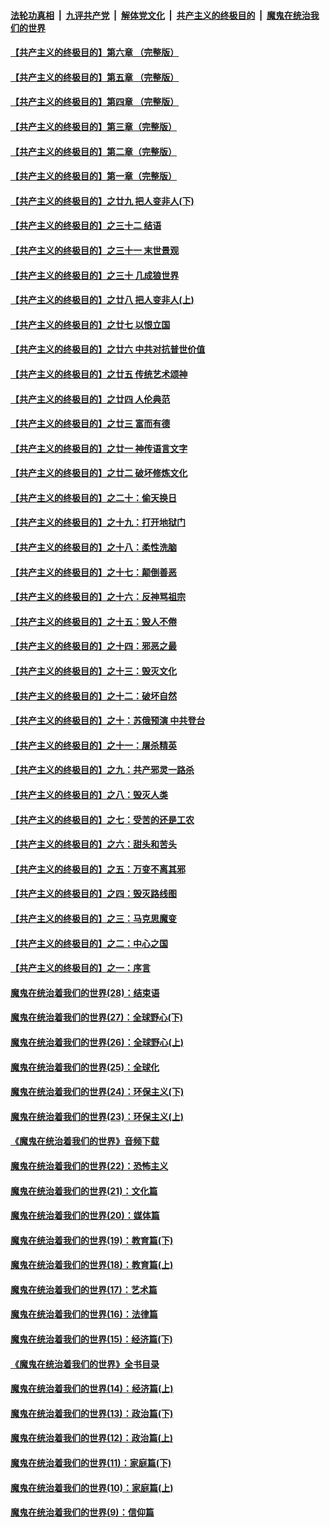 ####  [法轮功真相](../../../../basic/blob/master/README.md?t=05262201) &nbsp;|&nbsp; [九评共产党](../../../../9ping.md/blob/master/README.md?t=05262201) &nbsp;|&nbsp; [解体党文化](../../../../jtdwh.md/blob/master/README.md?t=05262201)  &nbsp;|&nbsp; [共产主义的终极目的](../../../../gczydzjmd.md/blob/master/README.md?t=05262201) &nbsp;|&nbsp; [魔鬼在统治我们的世界](../../../../mgztzwmdsj.md/blob/master/README.md?t=05262201) 

#### [【共产主义的终极目的】第六章 （完整版）](../pages/nsc422/n11428913.md?t=05262201) 

#### [【共产主义的终极目的】第五章 （完整版）](../pages/nsc422/n11428912.md?t=05262201) 

#### [【共产主义的终极目的】第四章 （完整版）](../pages/nsc422/n11428907.md?t=05262201) 

#### [【共产主义的终极目的】第三章（完整版）](../pages/nsc422/n11428848.md?t=05262201) 

#### [【共产主义的终极目的】第二章（完整版）](../pages/nsc422/n11428831.md?t=05262201) 

#### [【共产主义的终极目的】第一章（完整版）](../pages/nsc422/n11417651.md?t=05262201) 

#### [【共产主义的终极目的】之廿九 把人变非人(下)](../pages/nsc422/n11344140.md?t=05262201) 

#### [【共产主义的终极目的】之三十二 结语](../pages/nsc422/n11360535.md?t=05262201) 

#### [【共产主义的终极目的】之三十一 末世景观](../pages/nsc422/n11351129.md?t=05262201) 

#### [【共产主义的终极目的】之三十 几成狼世界](../pages/nsc422/n11348280.md?t=05262201) 

#### [【共产主义的终极目的】之廿八 把人变非人(上)](../pages/nsc422/n11340492.md?t=05262201) 

#### [【共产主义的终极目的】之廿七 以恨立国](../pages/nsc422/n11336944.md?t=05262201) 

#### [【共产主义的终极目的】之廿六 中共对抗普世价值](../pages/nsc422/n11324785.md?t=05262201) 

#### [【共产主义的终极目的】之廿五 传统艺术颂神](../pages/nsc422/n11296396.md?t=05262201) 

#### [【共产主义的终极目的】之廿四 人伦典范](../pages/nsc422/n11296397.md?t=05262201) 

#### [【共产主义的终极目的】之廿三 富而有德](../pages/nsc422/n11283598.md?t=05262201) 

#### [【共产主义的终极目的】之廿一 神传语言文字](../pages/nsc422/n11263265.md?t=05262201) 

#### [【共产主义的终极目的】之廿二 破坏修炼文化](../pages/nsc422/n11245728.md?t=05262201) 

#### [【共产主义的终极目的】之二十：偷天换日](../pages/nsc422/n11238846.md?t=05262201) 

#### [【共产主义的终极目的】之十九：打开地狱门](../pages/nsc422/n11206376.md?t=05262201) 

#### [【共产主义的终极目的】之十八：柔性洗脑](../pages/nsc422/n11199994.md?t=05262201) 

#### [【共产主义的终极目的】之十七：颠倒善恶](../pages/nsc422/n11179782.md?t=05262201) 

#### [【共产主义的终极目的】之十六：反神骂祖宗](../pages/nsc422/n11166798.md?t=05262201) 

#### [【共产主义的终极目的】之十五：毁人不倦](../pages/nsc422/n11166792.md?t=05262201) 

#### [【共产主义的终极目的】之十四：邪恶之最](../pages/nsc422/n11150249.md?t=05262201) 

#### [【共产主义的终极目的】之十三：毁灭文化](../pages/nsc422/n11135227.md?t=05262201) 

#### [【共产主义的终极目的】之十二：破坏自然](../pages/nsc422/n11135214.md?t=05262201) 

#### [【共产主义的终极目的】之十：苏俄预演 中共登台](../pages/nsc422/n11118424.md?t=05262201) 

#### [【共产主义的终极目的】之十一：屠杀精英](../pages/nsc422/n11118442.md?t=05262201) 

#### [【共产主义的终极目的】之九：共产邪灵一路杀](../pages/nsc422/n11114139.md?t=05262201) 

#### [【共产主义的终极目的】之八：毁灭人类](../pages/nsc422/n11108503.md?t=05262201) 

#### [【共产主义的终极目的】之七：受苦的还是工农](../pages/nsc422/n11101809.md?t=05262201) 

#### [【共产主义的终极目的】之六：甜头和苦头](../pages/nsc422/n11096971.md?t=05262201) 

#### [【共产主义的终极目的】之五：万变不离其邪](../pages/nsc422/n11091285.md?t=05262201) 

#### [【共产主义的终极目的】之四：毁灭路线图](../pages/nsc422/n11086284.md?t=05262201) 

#### [【共产主义的终极目的】之三：马克思魔变](../pages/nsc422/n11061941.md?t=05262201) 

#### [【共产主义的终极目的】之二：中心之国](../pages/nsc422/n11047728.md?t=05262201) 

#### [【共产主义的终极目的】之一：序言](../pages/nsc422/n11086077.md?t=05262201) 

#### [魔鬼在统治着我们的世界(28)：结束语](../pages/nsc422/n10936246.md?t=05262201) 

#### [魔鬼在统治着我们的世界(27)：全球野心(下)](../pages/nsc422/n10928319.md?t=05262201) 

#### [魔鬼在统治着我们的世界(26)：全球野心(上)](../pages/nsc422/n10900318.md?t=05262201) 

#### [魔鬼在统治着我们的世界(25)：全球化](../pages/nsc422/n10788205.md?t=05262201) 

#### [魔鬼在统治着我们的世界(24)：环保主义(下)](../pages/nsc422/n10695307.md?t=05262201) 

#### [魔鬼在统治着我们的世界(23)：环保主义(上)](../pages/nsc422/n10688613.md?t=05262201) 

#### [《魔鬼在统治着我们的世界》音频下载](../pages/nsc422/n10635553.md?t=05262201) 

#### [魔鬼在统治着我们的世界(22)：恐怖主义](../pages/nsc422/n10614727.md?t=05262201) 

#### [魔鬼在统治着我们的世界(21)：文化篇](../pages/nsc422/n10597706.md?t=05262201) 

#### [魔鬼在统治着我们的世界(20)：媒体篇](../pages/nsc422/n10586579.md?t=05262201) 

#### [魔鬼在统治着我们的世界(19)：教育篇(下)](../pages/nsc422/n10564808.md?t=05262201) 

#### [魔鬼在统治着我们的世界(18)：教育篇(上)](../pages/nsc422/n10526970.md?t=05262201) 

#### [魔鬼在统治着我们的世界(17)：艺术篇](../pages/nsc422/n10499093.md?t=05262201) 

#### [魔鬼在统治着我们的世界(16)：法律篇](../pages/nsc422/n10485969.md?t=05262201) 

#### [魔鬼在统治着我们的世界(15)：经济篇(下)](../pages/nsc422/n10469975.md?t=05262201) 

#### [《魔鬼在统治着我们的世界》全书目录](../pages/nsc422/n10464261.md?t=05262201) 

#### [魔鬼在统治着我们的世界(14)：经济篇(上)](../pages/nsc422/n10457370.md?t=05262201) 

#### [魔鬼在统治着我们的世界(13)：政治篇(下)](../pages/nsc422/n10448270.md?t=05262201) 

#### [魔鬼在统治着我们的世界(12)：政治篇(上)](../pages/nsc422/n10444576.md?t=05262201) 

#### [魔鬼在统治着我们的世界(11)：家庭篇(下)](../pages/nsc422/n10440961.md?t=05262201) 

#### [魔鬼在统治着我们的世界(10)：家庭篇(上)](../pages/nsc422/n10435448.md?t=05262201) 

#### [魔鬼在统治着我们的世界(9)：信仰篇](../pages/nsc422/n10432159.md?t=05262201) 

